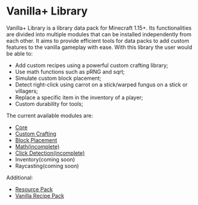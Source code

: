 # Vanilla+ Library

Vanilla+ Library is a library data pack for Minecraft 1.15+. Its functionalities are divided into multiple modules that can be installed independently from each other. It aims to provide efficient tools for data packs to add custom features to the vanilla gameplay with ease. With this library the user would be able to:
- Add custom recipes using a powerful custom crafting library;
- Use math functions such as pRNG and sqrt;
- Simulate custom block placement;
- Detect right-click using carrot on a stick/warped fungus on a stick or villagers;
- Replace a specific item in the inventory of a player;
- Custom durability for tools;

The current available modules are:
- [Core](https://github.com/TheWii/vanilla-plus-library/tree/master/vplib-core-datapack)
- [Custom Crafting](https://github.com/TheWii/vanilla-plus-library/tree/master/vplib-custom-crafting-datapack)
- [Block Placement](https://github.com/TheWii/vanilla-plus-library/tree/master/vplib-block-placement-datapack)
- [Math(incomplete)](https://github.com/TheWii/vanilla-plus-library/tree/master/vplib-math-datapack)
- [Click Detection(incomplete)](https://github.com/TheWii/vanilla-plus-library/tree/master/vplib-click-detection-datapack)
- Inventory(coming soon)
- Raycasting(coming soon)

Additional:
- [Resource Pack](https://github.com/TheWii/vanilla-plus-library/tree/master/vplib-resourcepack)
- [Vanilla Recipe Pack](https://github.com/TheWii/vanilla-plus-library/tree/master/vplib-vanilla-recipepack)